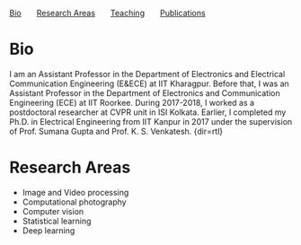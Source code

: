 [Bio](#bio) &nbsp; &nbsp; &nbsp; [Research Areas](#research-areas) &nbsp; &nbsp; &nbsp; [Teaching](teaching.md) &nbsp; &nbsp; &nbsp; [Publications](publications.md)

# Bio
 I am an Assistant Professor in the Department of Electronics and Electrical Communication Engineering (E&ECE) at IIT Kharagpur. Before that, I was an Assistant Professor in the Department of Electronics and Communication Engineering (ECE) at IIT Roorkee. During 2017-2018, I worked as a postdoctoral researcher at CVPR unit in ISI Kolkata. Earlier, I completed my Ph.D. in Electrical Engineering from IIT Kanpur in 2017 under the supervision of Prof. Sumana Gupta and Prof. K. S. Venkatesh. 
{dir=rtl}
# Research Areas
* Image and Video processing
* Computational photography
* Computer vision
* Statistical learning
* Deep learning
